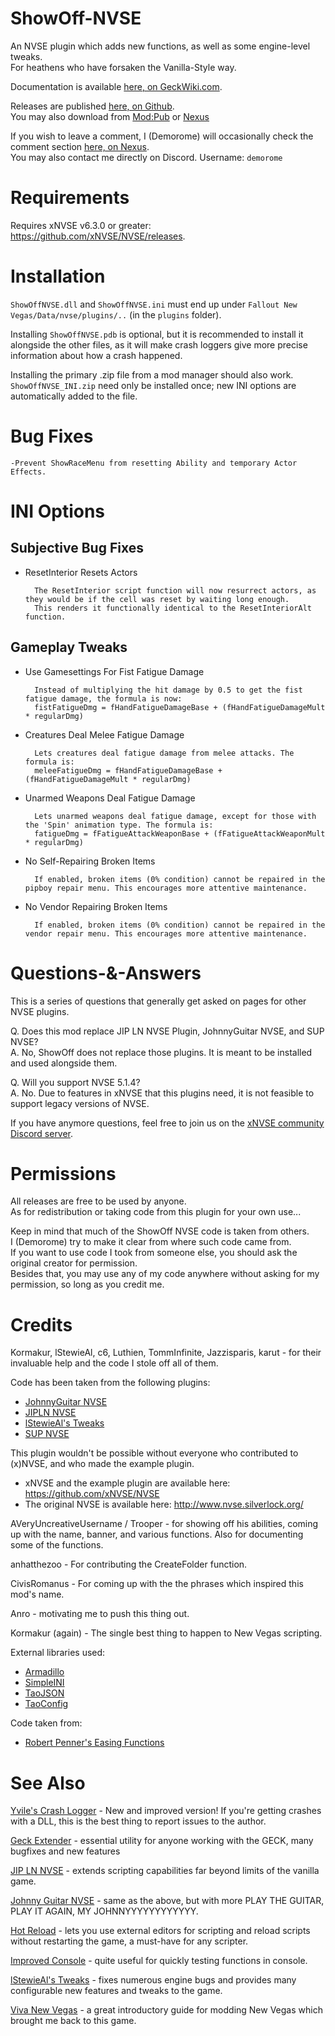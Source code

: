 # ShowOff-NVSE
An NVSE plugin which adds new functions, as well as some engine-level tweaks.\
For heathens who have forsaken the Vanilla-Style way. 

Documentation is available [here, on GeckWiki.com](https://geckwiki.com/index.php?title=Category:Functions_(ShowOff_NVSE)).

Releases are published [here, on Github](https://github.com/Demorome/Showoff-NVSE/releases).\
You may also download from [Mod:Pub](https://mod.pub/falloutnv/7-showoff-xnvse-plugin) or [Nexus](https://www.nexusmods.com/newvegas/mods/72541)

If you wish to leave a comment, I (Demorome) will occasionally check the comment section [here, on Nexus](https://www.nexusmods.com/newvegas/mods/72541?tab=posts).\
You may also contact me directly on Discord. Username: `demorome`


# Requirements
Requires xNVSE v6.3.0 or greater: https://github.com/xNVSE/NVSE/releases.


# Installation
`ShowOffNVSE.dll` and `ShowOffNVSE.ini` must end up under `Fallout New Vegas/Data/nvse/plugins/..` (in the `plugins` folder).

Installing `ShowOffNVSE.pdb` is optional, but it is recommended to install it alongside the other files, as it will make crash loggers give more precise information about how a crash happened.

Installing the primary .zip file from a mod manager should also work.
`ShowOffNVSE_INI.zip` need only be installed once; new INI options are automatically added to the file.


# Bug Fixes

    -Prevent ShowRaceMenu from resetting Ability and temporary Actor Effects.

# INI Options

## Subjective Bug Fixes
* ResetInterior Resets Actors

        The ResetInterior script function will now resurrect actors, as they would be if the cell was reset by waiting long enough.
        This renders it functionally identical to the ResetInteriorAlt function.
    
## Gameplay Tweaks
* Use Gamesettings For Fist Fatigue Damage

        Instead of multiplying the hit damage by 0.5 to get the fist fatigue damage, the formula is now:
		fistFatigueDmg = fHandFatigueDamageBase + (fHandFatigueDamageMult * regularDmg)
        
* Creatures Deal Melee Fatigue Damage

        Lets creatures deal fatigue damage from melee attacks. The formula is:
		meleeFatigueDmg = fHandFatigueDamageBase + (fHandFatigueDamageMult * regularDmg)
        
* Unarmed Weapons Deal Fatigue Damage

        Lets unarmed weapons deal fatigue damage, except for those with the 'Spin' animation type. The formula is:
		fatigueDmg = fFatigueAttackWeaponBase + (fFatigueAttackWeaponMult * regularDmg)
        
* No Self-Repairing Broken Items

        If enabled, broken items (0% condition) cannot be repaired in the pipboy repair menu. This encourages more attentive maintenance.
        
* No Vendor Repairing Broken Items

        If enabled, broken items (0% condition) cannot be repaired in the vendor repair menu. This encourages more attentive maintenance.


# Questions-&-Answers

This is a series of questions that generally get asked on pages for other NVSE plugins.

Q. Does this mod replace JIP LN NVSE Plugin, JohnnyGuitar NVSE, and SUP NVSE?\
A. No, ShowOff does not replace those plugins. It is meant to be installed and used alongside them.

Q. Will you support NVSE 5.1.4?\
A. No. Due to features in xNVSE that this plugins need, it is not feasible to support legacy versions of NVSE.

If you have anymore questions, feel free to join us on the [xNVSE community Discord server](https://discord.com/invite/EebN93s). 

# Permissions
All releases are free to be used by anyone.\
As for redistribution or taking code from this plugin for your own use...

Keep in mind that much of the ShowOff NVSE code is taken from others.\
I (Demorome) try to make it clear from where such code came from.\
If you want to use code I took from someone else, you should ask the original creator for permission.\
Besides that, you may use any of my code anywhere without asking for my permission, so long as you credit me.

# Credits
Kormakur, lStewieAl, c6, Luthien, TommInfinite, Jazzisparis, karut - for their invaluable help and the code I stole off all of them.

Code has been taken from the following plugins:
* [JohnnyGuitar NVSE](https://www.nexusmods.com/newvegas/mods/66927)
* [JIPLN NVSE](https://www.nexusmods.com/newvegas/mods/58277) 
* [lStewieAl's Tweaks](https://www.nexusmods.com/newvegas/mods/66347)
* [SUP NVSE](https://www.nexusmods.com/newvegas/mods/73160)

This plugin wouldn't be possible without everyone who contributed to (x)NVSE, and who made the example plugin.

* xNVSE and the example plugin are available here: https://github.com/xNVSE/NVSE
* The original NVSE is available here: http://www.nvse.silverlock.org/

AVeryUncreativeUsername / Trooper - for showing off his abilities,  coming up with the name, banner, and various functions. Also for documenting some of the functions.

anhatthezoo - For contributing the CreateFolder function.

CivisRomanus - For coming up with the the phrases which inspired this mod's name. 

Anro - motivating me to push this thing out.

Kormakur (again) - The single best thing to happen to New Vegas scripting.

External libraries used:
* [Armadillo](http://arma.sourceforge.net/docs.html)
* [SimpleINI](https://github.com/brofield/simpleini)
* [TaoJSON](https://github.com/taocpp/json)
* [TaoConfig](https://github.com/taocpp/config)

Code taken from:
* [Robert Penner's Easing Functions](http://robertpenner.com/easing/)

# See Also
[Yvile's Crash Logger](https://www.nexusmods.com/newvegas/mods/82540) - New and improved version! If you're getting crashes with a DLL, this is the best thing to report issues to the author.

[Geck Extender](https://www.nexusmods.com/newvegas/mods/64888) - essential utility for anyone working with the GECK, many bugfixes and new features

[JIP LN NVSE](https://www.nexusmods.com/newvegas/mods/58277) - extends scripting capabilities far beyond limits of the vanilla game.

[Johnny Guitar NVSE](https://www.nexusmods.com/newvegas/mods/66927) - same as the above, but with more PLAY THE GUITAR, PLAY IT AGAIN, MY JOHNNYYYYYYYYYYYY.

[Hot Reload](https://www.nexusmods.com/newvegas/mods/70962) - lets you use external editors for scripting and reload scripts without restarting the game, a must-have for any scripter.

[Improved Console](https://www.nexusmods.com/newvegas/mods/70801) - quite useful for quickly testing functions in console.

[lStewieAl's Tweaks](https://www.nexusmods.com/newvegas/mods/66347) - fixes numerous engine bugs and provides many configurable new features and tweaks to the game.

[Viva New Vegas](https://vivanewvegas.github.io/intro.html) - a great introductory guide for modding New Vegas which brought me back to this game.
